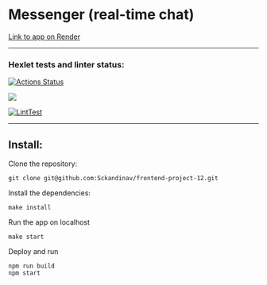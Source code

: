 # Messenger (real-time chat)

[Link to app on Render](https://chat-app-a9wt.onrender.com)

----

### Hexlet tests and linter status:
[![Actions Status](https://github.com/Sckandinav/frontend-project-12/actions/workflows/hexlet-check.yml/badge.svg)](https://github.com/Sckandinav/frontend-project-12/actions)

<a href="https://codeclimate.com/github/Sckandinav/frontend-project-12/maintainability"><img src="https://api.codeclimate.com/v1/badges/4498c84a16b06132cea7/maintainability" /></a>

[![LintTest](https://github.com/Sckandinav/frontend-project-12/workflows/github-actions.yml/badge.svg)](https://github.com/Sckandinav/frontend-project-12/actions)


----
## Install:

Clone the repository:

```
git clone git@github.com:Sckandinav/frontend-project-12.git
```

Install the dependencies:

```
make install
```

Run the app on localhost

```
make start
```

Deploy and run

```
npm run build
npm start
```